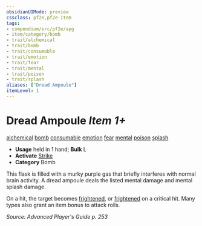 ```yaml
---
obsidianUIMode: preview
cssclass: pf2e,pf2e-item
tags:
- compendium/src/pf2e/apg
- item/category/bomb
- trait/alchemical
- trait/bomb
- trait/consumable
- trait/emotion
- trait/fear
- trait/mental
- trait/poison
- trait/splash
aliases: ["Dread Ampoule"]
itemLevel: 1
---
```

# Dread Ampoule *Item 1+*  
[alchemical](../../../rules/traits/alchemical.md)  [bomb](../../../rules/traits/bomb.md)  [consumable](../../../rules/traits/consumable.md)  [emotion](../../../rules/traits/emotion.md)  [fear](../../../rules/traits/fear.md)  [mental](../../../rules/traits/mental.md)  [poison](../../../rules/traits/poison.md)  [splash](../../../rules/traits/splash.md)  

- **Usage** held in 1 hand; **Bulk** L
- **Activate** [Strike](../../../rules/actions/strike.md)
- **Category** Bomb

This flask is filled with a murky purple gas that briefly interferes with normal brain activity. A dread ampoule deals the listed mental damage and mental splash damage.

On a hit, the target becomes [frightened](../../../rules/conditions.md#Frightened), or [frightened](../../../rules/conditions.md#Frightened) on a critical hit. Many types also grant an item bonus to attack rolls.

*Source: Advanced Player's Guide p. 253*